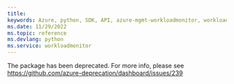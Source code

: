 ```yaml
---
title: 
keywords: Azure, python, SDK, API, azure-mgmt-workloadmonitor, workloadmonitor
ms.date: 11/29/2022
ms.topic: reference
ms.devlang: python
ms.service: workloadmonitor
---
```

The package has been deprecated. For more info, please see https://github.com/azure-deprecation/dashboard/issues/239

